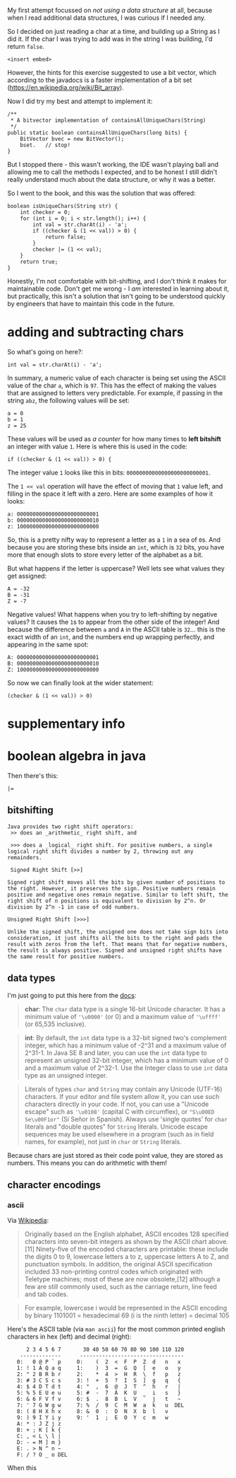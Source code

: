 My first attempt focussed on *not using a data structure* at all, because when I read additional data structures, I was curious if I needed any.

So I decided on just reading a char at a time, and building up a String as I did it. If the char I was trying to add was in the string I was building, I'd return `false`.

```
<insert embed>
```

However, the hints for this exercise suggested to use a bit vector, which according to the javadocs is a faster implementation of a bit set (https://en.wikipedia.org/wiki/Bit_array).
	
Now I did try my best and attempt to implement it:
	
	/**
	 * A bitvector implementation of containsAllUniqueChars(String)
	 */
	public static boolean containsAllUniqueChars(long bits) {
		BitVector bvec = new BitVector();
		bset.	// stop!
	}
	
But I stopped there - this wasn't working, the IDE wasn't playing ball and allowing me to call the methods I expected, and to be honest I still didn't really understand much about the data structure, or why it was a better.
	
So I went to the book, and this was the solution that was offered:
	
    boolean isUniqueChars(String str) {
        int checker = 0;
        for (int i = 0; i < str.length(); i++) {
            int val = str.charAt(i) - 'a';
            if ((checker & (1 << val)) > 0) {
                return false;
            }
            checker |= (1 << val);
        }
        return true;
    }
	
Honestly, I'm not comfortable with bit-shifting, and I don't think it makes for maintainable code. Don't get me wrong - I *am* interested in learning about it, but practically, this isn't a solution that isn't going to be understood quickly by engineers that have to maintain this code in the future.

# adding and subtracting chars

So what's going on here?:

	int val = str.charAt(i) - 'a';
	
In summary, a numeric value of each character is being set using the ASCII value of the char  `a`, which is  `97`. This has the effect of making the values that are assigned to letters very predictable. For example, if passing in the string `abz`, the following values will be set:

	a = 0
	b = 1
	z = 25

These values will be used as *a counter* for how many times to **left bitshift** an integer with value `1`. Here is where this is used in the code:

	if ((checker & (1 << val)) > 0) {

The integer value `1` looks like this in bits: `00000000000000000000000001`. 

The `1 << val`  operation will have the effect of moving that `1` value left, and filling in the space it left with a zero. Here are some examples of how it looks:

	a: 00000000000000000000000001
	b: 00000000000000000000000010
	z: 10000000000000000000000000

So, this is a pretty nifty way to represent a letter as a `1` in a sea of `0`s. And because you are storing these bits inside an `int`, which is `32` bits, you have more that enough slots to store every letter of the alphabet as a bit.

But what happens if the letter is uppercase? Well lets see what values they get assigned:

	A = -32
	B = -31
	Z = -7
	
Negative values! What happens when you try to left-shifting by negative values? It causes the `1`s to appear from the other side of the integer! And because the difference between `a` and `A` in the ASCII table is `32`... this is the exact width of an `int`, and the numbers end up wrapping perfectly, and appearing in the same spot:

	A: 00000000000000000000000001
	B: 00000000000000000000000010
	Z: 10000000000000000000000000
		
So now we can finally look at the wider statement:

	(checker & (1 << val)) > 0)


# supplementary info

# boolean algebra in java

	
Then there's this:

	|=

## bitshifting
	
	Java provides two right shift operators: 
	 >> does an _arithmetic_ right shift, and
	 
	 >>> does a _logical_ right shift. For positive numbers, a single logical right shift divides a number by 2, throwing out any remainders.
	 
	 Signed Right Shift [>>]

	Signed right shift moves all the bits by given number of positions to the right. However, it preserves the sign. Positive numbers remain positive and negative ones remain negative. Similar to left shift, the right shift of n positions is equivalent to division by 2^n. Or division by 2^n -1 in case of odd numbers.
	
	Unsigned Right Shift [>>>]

	Unlike the signed shift, the unsigned one does not take sign bits into consideration, it just shifts all the bits to the right and pads the result with zeros from the left. That means that for negative numbers, the result is always positive. Signed and unsigned right shifts have the same result for positive numbers.
	
## data types

I'm just going to put this here from the [docs](https://docs.oracle.com/javase/tutorial/java/nutsandbolts/datatypes.html):

> **char**: The `char` data type is a single 16-bit Unicode character. It has a minimum value of `'\u0000'` (or 0) and a maximum value of `'\uffff'` (or 65,535 inclusive).

> **int**: By default, the `int` data type is a 32-bit signed two's complement integer, which has a minimum value of -2^31 and a maximum value of 2^31-1. In Java SE 8 and later, you can use the `int` data type to represent an unsigned 32-bit integer, which has a minimum value of 0 and a maximum value of 2^32-1. Use the Integer class to use `int` data type as an unsigned integer.

> Literals of types `char` and `String` may contain any Unicode (UTF-16) characters. If your editor and file system allow it, you can use such characters directly in your code. If not, you can use a "Unicode escape" such as `'\u0108'` (capital C with circumflex), or `"S\u00ED Se\u00F1or"` (Sí Señor in Spanish). Always use 'single quotes' for `char` literals and "double quotes" for `String` literals. Unicode escape sequences may be used elsewhere in a program (such as in field names, for example), not just in `char` or `String` literals.

Because chars are just stored as their code point value, they are stored as numbers. This means you can do arithmetic with them!


## character encodings

### ascii

Via [Wikipedia](https://en.wikipedia.org/wiki/ASCII):

> Originally based on the English alphabet, ASCII encodes 128 specified characters into seven-bit integers as shown by the ASCII chart above.[11] Ninety-five of the encoded characters are printable: these include the digits 0 to 9, lowercase letters a to z, uppercase letters A to Z, and punctuation symbols. In addition, the original ASCII specification included 33 non-printing control codes which originated with Teletype machines; most of these are now obsolete,[12] although a few are still commonly used, such as the carriage return, line feed and tab codes.

> For example, lowercase i would be represented in the ASCII encoding by binary 1101001 = hexadecimal 69 (i is the ninth letter) = decimal 105

Here's the ASCII table (via `man ascii`) for the most common printed english characters in hex (left) and decimal (right):

          2 3 4 5 6 7       30 40 50 60 70 80 90 100 110 120
        -------------      ---------------------------------
       0:   0 @ P ` p     0:    (  2  <  F  P  Z  d   n   x
       1: ! 1 A Q a q     1:    )  3  =  G  Q  [  e   o   y
       2: " 2 B R b r     2:    *  4  >  H  R  \  f   p   z
       3: # 3 C S c s     3: !  +  5  ?  I  S  ]  g   q   {
       4: $ 4 D T d t     4: "  ,  6  @  J  T  ^  h   r   |
       5: % 5 E U e u     5: #  -  7  A  K  U  _  i   s   }
       6: & 6 F V f v     6: $  .  8  B  L  V  `  j   t   ~
       7: ' 7 G W g w     7: %  /  9  C  M  W  a  k   u  DEL
       8: ( 8 H X h x     8: &  0  :  D  N  X  b  l   v
       9: ) 9 I Y i y     9: '  1  ;  E  O  Y  c  m   w
       A: * : J Z j z
       B: + ; K [ k {
       C: , < L \ l |
       D: - = M ] m }
       E: . > N ^ n ~
       F: / ? O _ o DEL
	   
When this 